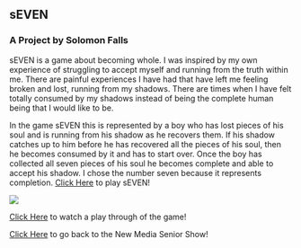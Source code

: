 ## sEVEN
### A Project by Solomon Falls

sEVEN is a game about becoming whole. I was inspired by my own experience of struggling to accept myself and running from the truth within me.  There are painful experiences I have had that have left me feeling broken and lost, running from my shadows. There are times when I have felt totally consumed by my shadows instead of being the complete human being that I would like to be. 

In the game sEVEN this is represented by a boy who has lost pieces of his soul and is running from his shadow as he recovers them. If his shadow catches up to him before he has recovered all the pieces of his soul, then he becomes consumed by it and has to start over. Once the boy has collected all seven pieces of his soul he becomes complete and able to accept his shadow. I chose the number seven because it represents completion. [Click Here](https://solomonfalls.itch.io/seven) to play sEVEN!

![]({{site.baseurl}}//sEvEN%20cover.png)

[Click Here](https://www.youtube.com/watch?v=ua5enNWkCis) to watch a play through of the game!

[Click Here](http://www.yourcarsextendedwarranty.com/) to go back to the New Media Senior Show!
